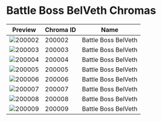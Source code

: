# Battle Boss BelVeth Chromas



| Preview | Chroma ID | Name |
|---------|-----------|------|
| ![200002](https://raw.communitydragon.org/latest/plugins/rcp-be-lol-game-data/global/default/v1/champion-chroma-images/200/200002.png) | 200002 | Battle Boss BelVeth |
| ![200003](https://raw.communitydragon.org/latest/plugins/rcp-be-lol-game-data/global/default/v1/champion-chroma-images/200/200003.png) | 200003 | Battle Boss BelVeth |
| ![200004](https://raw.communitydragon.org/latest/plugins/rcp-be-lol-game-data/global/default/v1/champion-chroma-images/200/200004.png) | 200004 | Battle Boss BelVeth |
| ![200005](https://raw.communitydragon.org/latest/plugins/rcp-be-lol-game-data/global/default/v1/champion-chroma-images/200/200005.png) | 200005 | Battle Boss BelVeth |
| ![200006](https://raw.communitydragon.org/latest/plugins/rcp-be-lol-game-data/global/default/v1/champion-chroma-images/200/200006.png) | 200006 | Battle Boss BelVeth |
| ![200007](https://raw.communitydragon.org/latest/plugins/rcp-be-lol-game-data/global/default/v1/champion-chroma-images/200/200007.png) | 200007 | Battle Boss BelVeth |
| ![200008](https://raw.communitydragon.org/latest/plugins/rcp-be-lol-game-data/global/default/v1/champion-chroma-images/200/200008.png) | 200008 | Battle Boss BelVeth |
| ![200009](https://raw.communitydragon.org/latest/plugins/rcp-be-lol-game-data/global/default/v1/champion-chroma-images/200/200009.png) | 200009 | Battle Boss BelVeth |